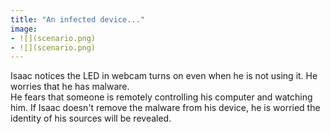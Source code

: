 ```yaml
---
title: "An infected device..."
image:
- ![](scenario.png)
- ![](scenario.png)
---
```


Isaac notices the LED in webcam turns on even when he is not using it. He worries that he has malware.
<br>
He fears that someone is remotely controlling his computer and watching him. If Isaac doesn't remove the malware from his device, he is worried the identity of his sources will be revealed.
